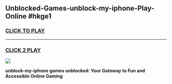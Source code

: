 
## Unblocked-Games-unblock-my-iphone-Play-Online #hkge1
<h3>
<a href="https://news.freeplayer.one?title=unblock-my-iphone&ref=3">CLICK TO PLAY</a></h3>
<hr>

<h3>
<a href="https://news.freeplayer.one?title=unblock-my-iphone&ref=3">CLICK 2 PLAY</a>
  
</h3>

<a href="https://news.freeplayer.one?title=unblock-my-iphone&ref=3"><img src="https://clearcache.store/games.png"></a>


**unblock-my-iphone games unblocked: Your Gateway to Fun and Accessible Online Gaming**
